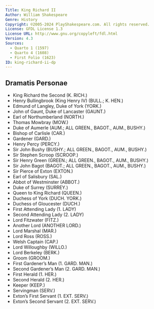 ```yaml
---
Title: King Richard II
Author: William Shakespeare
Genre: History
Copyright: ©2005-2024 PlayShakespeare.com. All rights reserved.
License: GFDL License 1.3
License URL: http://www.gnu.org/copyleft/fdl.html
Version: 4.3
Sources:
  - Quarto 1 (1597)
  - Quarto 4 (1608)
  - First Folio (1623)
ID: king-richard-ii-dp
---
```


## Dramatis Personae


- King Richard the Second (K. RICH.)
- Henry Bullingbrook (King Henry IV) (BULL.; K. HEN.)
- Edmund of Langley, Duke of York (YORK.)
- John of Gaunt, Duke of Lancaster (GAUNT.)
- Earl of Northumberland (NORTH.)
- Thomas Mowbray (MOW.)
- Duke of Aumerle (AUM.; ALL GREEN., BAGOT., AUM., BUSHY.)
- Bishop of Carlisle (CAR.)
- Gardener (GARD.)
- Henry Percy (PERCY.)
- Sir John Bushy (BUSHY.; ALL GREEN., BAGOT., AUM., BUSHY.)
- Sir Stephen Scroop (SCROOP.)
- Sir Henry Green (GREEN.; ALL GREEN., BAGOT., AUM., BUSHY.)
- Sir John Bagot (BAGOT.; ALL GREEN., BAGOT., AUM., BUSHY.)
- Sir Pierce of Exton (EXTON.)
- Earl of Salisbury (SAL.)
- Abbot of Westminster (ABBOT.)
- Duke of Surrey (SURREY.)
- Queen to King Richard (QUEEN.)
- Duchess of York (DUCH. YORK.)
- Duchess of Gloucester (DUCH.)
- First Attending Lady (1. LADY)
- Second Attending Lady (2. LADY)
- Lord Fitzwater (FITZ.)
- Another Lord (ANOTHER LORD.)
- Lord Marshal (MAR.)
- Lord Ross (ROSS.)
- Welsh Captain (CAP.)
- Lord Willoughby (WILLO.)
- Lord Berkeley (BERK.)
- Groom (GROOM.)
- First Gardener’s Man (1. GARD. MAN.)
- Second Gardener’s Man (2. GARD. MAN.)
- First Herald (1. HER.)
- Second Herald (2. HER.)
- Keeper (KEEP.)
- Servingman (SERV.)
- Exton’s First Servant (1. EXT. SERV.)
- Exton’s Second Servant (2. EXT. SERV.)

